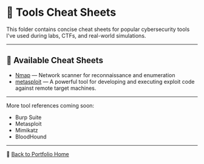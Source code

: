 # 🔧 Tools Cheat Sheets

This folder contains concise cheat sheets for popular cybersecurity tools I've used during labs, CTFs, and real-world simulations.

---

## 📄 Available Cheat Sheets

- [Nmap](./nmap.md) — Network scanner for reconnaissance and enumeration
- [metasploit](./metasploit.md) —  A powerful tool for developing and executing exploit code against remote target machines.

---

More tool references coming soon:
- Burp Suite
- Metasploit
- Mimikatz
- BloodHound

---
📁 [Back to Portfolio Home](../README.md)
